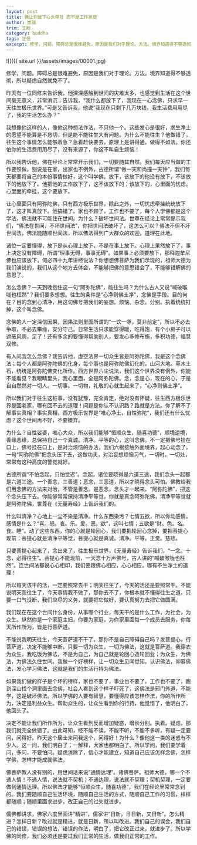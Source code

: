 ```yaml
---
layout: post
title: 佛让你放下心头牵挂 而不是工作家庭
author: 崇瑞
trim: 王盼
category: buddha
tags: 正信
excerpt: 修学，问题。障碍总是很难避免，原因是我们对于理论。方法。境界知道得不够透彻，所以疑虑自然就免不了。
---
```


![]({{ site.url }}/assets/images/00001.jpg)

修学，问题。障碍总是很难避免，原因是我们对于理论。方法。境界知道得不够透彻，所以疑虑自然就免不了。

昨天有一位同修来告诉我，他深深感触到世间的灾难太多，也感觉到生活在这个世间毫无意义，非常消沉；告诉我，“我什么都放下了，我现在一心念佛，只求早一天往生极乐世界。”可是又告诉我，他说“我现在只剩下几万块钱，我生活费用用尽了，我的生活怎么办？”

我想像他这样的人，像他这种想法作法，不只他一个。这些发心是很好，求生净土的愿望不能算是不恳切，但是能不能往生大有问题。为什么不能往生？他做错了，往生这个事情怎么能够着急？急着赶快要去，原理上是讲得通，做得不如法。你还怕你的生活费用用尽了，没有来源了，你这不叫自生烦恼！

所以我告诉他，佛在经论上常常开示我们，一切要随其自然。我们每天应当做的工作要照做，别说是在家，出家也不例外，古德所谓“做一天和尚撞一天钟”，我们每天都要将自己的本份事情做好，这个叫学佛。放下，该放下的他没有放下，不该放下的他放下了。他把他的工作放下了，这不该放下的；该放下的，心里面的忧虑，心里面的牵挂，这个要放下。

让心里面只有阿弥陀佛，只有西方极乐世界，除此之外，一切忧虑牵挂统统放下了，这才叫真放下。他搞错了。家也不顾了，工作也不要了，每个人学佛都是这个学法，佛法就不可能住在世间。为什么？破坏世间法。世尊在经论上常常提示我们，“佛法在世间，不坏世间法”，你把世间法破坏了，这怎么可以？佛法不但不坏世间法，佛法能随顺世间法，所以佛法得到广大群众的欢迎，道理在此地。

诸位一定要懂得，放下是从心理上放下，不是在事上放下。心理上果然放下了，事上决定没有障碍，所谓“理事无碍，事事无碍”。如果事上必须要放下，那释迦牟尼佛也应该放下，何必四十九年讲经说法？你想想佛菩萨为我们示现的，祖师大德为我们演说的，我们从这个地方去体会，不能够把佛的意思错会了，不能够错解佛的意思了。

怎么念佛？一天到晚抱住这一句“阿弥陀佛”，能往生吗？为什么古人又说“喊破喉咙也枉然”？我们要多想想。往生的条件是“心净则佛土净”，念佛是手段。目的何在？目的念到心清净，用这句佛号把我们的妄想。烦恼。杂念。分别。执着统统打掉，这个叫念佛。

念佛的人一定深信因果，因果法则里面所谓的“一饮一啄，莫非前定”，所以不必去争取，不必去攀缘，安分守己。日常生活只求能穿得暖，吃得饱，有个小房子可以遮蔽风雨，足了！还有多余的要懂得帮助别人，要发心多修布施，多积功德，福慧双修。

有人问我怎么念佛？我告诉他，虚空法界一切众生皆是阿弥陀佛，我是这个念佛法；每个人都是阿弥陀佛的化身，每个事也是阿弥陀佛幻化的，山河大地。草木土石，统统是阿弥陀佛变化所作。西方世界六尘说法，我们这个世界没有例外，你能不能看见？我眼睛里头，我心里面，全是阿弥陀佛。念，念是心，现在的心，于是自自然然对一切人。一切事。一切物，礼敬的心就生起来了，“心净则佛土净”。

所以我们对于往生这桩事，没有犹豫，完全肯定，绝对没有怀疑，往生西方极乐世界是回老家，哪有回不去的道理！问题是你认不认识路？路就是方法。你了解不了解事实真相？事实真相，西方极乐世界是“唯心净土，自性弥陀”，我们还有什么忧虑？这个世间再不好，不要嫌弃。

为什么？自性娑婆，唯心大众，所以我们能够“恒顺众生，随喜功德”，顺境逆境，善缘恶缘，总保持自己一个真诚。清净。平等的心，这叫念佛。不一定把佛号挂在口上，佛号挂在口上，是对治烦恼的办法，我们六根接触外面境界，起心动念了，一句“阿弥陀佛”把念头压下去，这做功夫，对治妄想烦恼习气，一切时。一切处，常常有这种高度的警觉就好。

古德所谓“不怕念起，只怕觉迟”。念起，诸位要晓得是六道三途，我们念头一起都是六道三途。一个善念，三善道；恶念，三恶道，所以才晓得念头可怕。佛教给我们用念佛的方法来对治，不管是善念。是恶念，念头才一起来，“阿弥陀佛”，把这个念头压下去。你能够常常保持清净平等觉，你就是真念阿弥陀佛，清净平等觉就是阿弥陀佛，世尊在《无量寿经》上告诉我们的。

什么叫清净？心地上一尘不染是清净。什么东西染污？七情五欲，所以你动感情。感情是什么？“喜。怒。哀。乐。爱。恶。欲”，这叫七情；五欲是“财。色。名。食。睡”。动了这些东西，你的心就是轮回心，我们要把轮回心念掉，要把菩提心现前；菩提心就是清净平等觉，菩提心就是真诚。清净。平等。正觉。慈悲。

只要菩提心起来了，念出来了，往生极乐世界，《无量寿经》告诉我们，“一念。十念，必得往生”。菩提心不能现前，一天念十万声佛号，古人讲的“喊破喉咙也枉然”。连世间法都说心心相印，我们要跟佛心相应，心心相应，哪有不生净土的道理！

所以每天该干的活，一定要照常去干；明天往生了，今天的活还是要照常干。不能说明天我往生了，今天事情我不做了，那你去不了，你根本就不懂得往生之道。只要一口气没断，我们应尽的义务，就要把它做好，要认真努力去把它做圆满。

我们现在在这个世间什么身份，从事哪个行业，每天干的是什么工作，为社会，为众生。纵然你是一个家庭主妇，你要为家庭，为你家里面每一个成员去服务，你每天所作所为，皆是行菩萨道。

不能说我明天往生，今天菩萨道不干了，那你不是自己障碍自己吗？发菩提心，行菩萨道，决定不能够中断，只要一切为众生，一切为佛法，这就是菩萨道。我穿衣为众生，我吃饭为佛法，不是为自己，为自己就是轮回心造轮回业；为众生，为佛法，为佛法久住世间。我做一个好榜样，让一切众生见闻觉知，认识佛法，仰慕佛法，发心学习佛法，这就是我们的生活行持为佛法。

如果我们做的样子是个坏的榜样，家也不要了，事业也不要了，工作也不要了，跑到深山找个洞里面去念佛，社会人看到这个样子吓死了，这佛法是邪门外道，不能学，这是破坏佛法。所以学佛的人要有智慧，要懂得应该怎样作法，你的所作所为，决定是利益众生。帮助众生的，让众生看到你的行持，他觉悟了，他明白了，他回头了。

决定不能让我们所作所为，让众生看到反而增加疑惑，增长分别。执着。疑虑，那我们就完全做错了。由此可知，经不能不读，不能不听，不能不多听，有疑一定要问，问得好。昨天这个居士来问我这个，问得好！为什么？像他这一类的迷惑有不少人。这一问，我们明白了；一解释，大家也都明白了。所以学问，我们要学着问，多问，不要怕问。疑虑消除了，信心才能建立，知道自己应该怎样念佛，怎样学佛，怎样才能成就佛法。

佛菩萨教人没有别的，用世间话来说“通情达理”。诸佛菩萨。祖师大德，哪一个不通人情！不通人情，说法就不契机；不通达理，说法就不契理；契机契理，一定要做到通情达理。所以佛法才能够“恒顺众生，随喜功德”，我们在经论里常常念到的。我们要随顺自己生活环境，随顺自己生活的方式，随顺自己工作的习惯，样样都随顺；随顺里面求进步，改正自己的过失就进步。

儒佛都讲求，佛家六度里面讲“精进”，儒家讲“日新，日日新，又日新”。怎么精进？怎样日新？改过就是精进，就是日新，所以叫改进。我们自己的误会，我们自己的错误，错误的想法，错误的作法，明白了，把它改正过来，就进步了。所以学佛的同修，我们必须还是要过我们正常的生活，做我们正常的工作。
